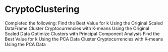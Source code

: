 # CryptoClustering

Completed the following:
Find the Best Value for k Using the Original Scaled DataFrame
Cluster Cryptocurrencies with K-means Using the Original Scaled Data
Optimize Clusters with Principal Component Analysis
Find the Best Value for k Using the PCA Data
Cluster Cryptocurrencies with K-means Using the PCA Data
